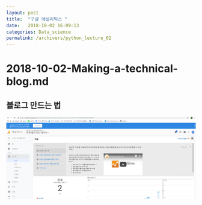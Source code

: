 ```yaml
---
layout: post
title:  "구글 애널리틱스 "
date:   2018-10-02 16:09:13
categories: Data_science
permalink: /archivers/python_lecture_02
---
```


# 2018-10-02-Making-a-technical-blog.md

## 블로그 만드는 법 
![image](https://github.com/jnh04188/jnh04188.github.io/blob/master/_posts/%EC%A0%9C%EB%AA%A9%20%EC%97%86%EC%9D%8C.png?raw=true)
